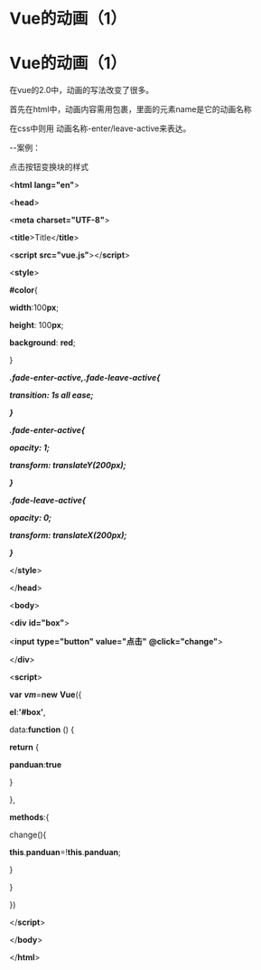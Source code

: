 # Vue的动画（1）

# Vue的动画（1）

在vue的2.0中，动画的写法改变了很多。

首先在html中，动画内容需用<transition>包裹，里面的元素name是它的动画名称

在css中则用 动画名称-enter/leave-active来表达。

--案例：

点击按钮变换块的样式

<!DOCTYPE **html**>

<**html** **lang="en"**>

<**head**>

<**meta** **charset="UTF-8"**>

<**title**>Title</**title**>

<**script** **src="vue.js"**></**script**>

<**style**>

**#color**{

**width**:100**px**;

**height**: 100**px**;

**background**: **red**;

}

***.fade-enter-active,.fade-leave-active{***

***transition: 1s all ease;***

***}***

***.fade-enter-active{***

***opacity: 1;***

***transform: translateY(200px);***

***}***

***.fade-leave-active{***

***opacity: 0;***

***transform: translateX(200px);***

***}***

</**style**>

</**head**>

<**body**>

<**div** **id="box"**>

<**input** **type="button"** **value="点击"** **@click="change"**>

***<transition name="fade">***

***<div id="color" v-show="panduan"></div>***

***</transition>***

</**div**>

<**script**>

**var** ***vm***=**new** **Vue**({

**el**:**'#box'**,

data:**function** () {

**return** {

**panduan**:**true**

}

},

**methods**:{

change(){

**this**.**panduan**=!**this**.**panduan**;

}

}

})

</**script**>

</**body**>

</**html**>
